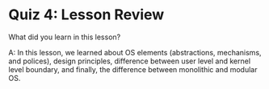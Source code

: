# Quiz 4: Lesson Review

What did you learn in this lesson?

A: In this lesson, we learned about OS elements (abstractions, mechanisms, and polices), design principles, difference between user level and kernel level boundary, and finally, the difference between monolithic and modular OS.